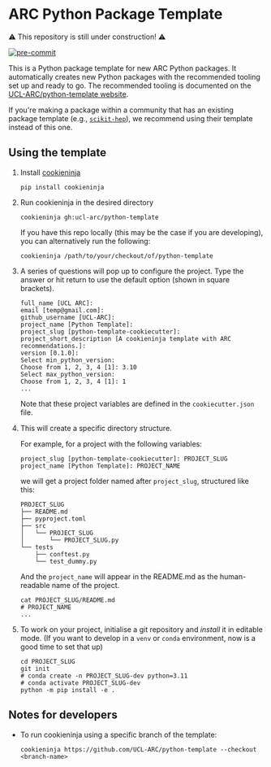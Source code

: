 # ARC Python Package Template

⚠️ This repository is still under construction! ⚠️

[![pre-commit](https://img.shields.io/badge/pre--commit-enabled-brightgreen?logo=pre-commit&logoColor=white)](https://github.com/pre-commit/pre-commit)

This is a Python package template for new ARC Python packages.
It automatically creates new Python packages with the recommended tooling set up and ready to go.
The recommended tooling is documented on the [UCL-ARC/python-template website](http://github-pages.arc.ucl.ac.uk/python-template/).

If you're making a package within a community that has an existing package template (e.g., [`scikit-hep`](https://github.com/scikit-hep/cookie)), we recommend using their template instead of this one.

## Using the template

1. Install [cookieninja](https://libraries.io/pypi/cookieninja)
   ```
   pip install cookieninja
   ```
2. Run cookieninja in the desired directory
   ```
   cookieninja gh:ucl-arc/python-template
   ```
   If you have this repo locally (this may be the case if you are developing), you can alternatively run the following:
   ```
   cookieninja /path/to/your/checkout/of/python-template
   ```
3. A series of questions will pop up to configure the project. Type the answer or hit return to use the default option (shown in square brackets).

   ```
   full_name [UCL ARC]:
   email [temp@gmail.com]:
   github_username [UCL-ARC]:
   project_name [Python Template]:
   project_slug [python-template-cookiecutter]:
   project_short_description [A cookieninja template with ARC recommendations.]:
   version [0.1.0]:
   Select min_python_version:
   Choose from 1, 2, 3, 4 [1]: 3.10
   Select max_python_version:
   Choose from 1, 2, 3, 4 [1]: 1
   ...
   ```

   Note that these project variables are defined in the `cookiecutter.json` file.

4. This will create a specific directory structure.

   For example, for a project with the following variables:

   ```
   project_slug [python-template-cookiecutter]: PROJECT_SLUG
   project_name [Python Template]: PROJECT_NAME
   ```

   we will get a project folder named after `project_slug`, structured like this:

   ```
   PROJECT_SLUG
   ├── README.md
   ├── pyproject.toml
   ├── src
   │   └── PROJECT_SLUG
   │       └── PROJECT_SLUG.py
   └── tests
       ├── conftest.py
       └── test_dummy.py
   ```

   And the `project_name` will appear in the README.md as the human-readable name of the project.

   ```
   cat PROJECT_SLUG/README.md
   # PROJECT_NAME
   ...
   ```

5. To work on your project, initialise a git repository and _install_ it in editable mode.
   (If you want to develop in a `venv` or `conda` environment, now is a good time to set that up)
   ```
   cd PROJECT_SLUG
   git init
   # conda create -n PROJECT_SLUG-dev python=3.11
   # conda activate PROJECT_SLUG-dev
   python -m pip install -e .
   ```

## Notes for developers

- To run cookieninja using a specific branch of the template:
  ```
  cookieninja https://github.com/UCL-ARC/python-template --checkout <branch-name>
  ```
